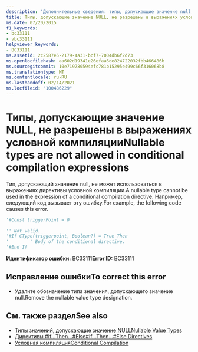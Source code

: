 ```yaml
---
description: 'Дополнительные сведения: типы, допускающие значение null, не допускаются в выражениях условной компиляции'
title: Типы, допускающие значение NULL, не разрешены в выражениях условной компиляции
ms.date: 07/20/2015
f1_keywords:
- bc33111
- vbc33111
helpviewer_keywords:
- BC33111
ms.assetid: 2c2587e5-2179-4a31-bcf7-7004db6f2d73
ms.openlocfilehash: aa602d19341e26efaa6de824722032fbb466486b
ms.sourcegitcommit: 10e719780594efc781b15295e499c66f316068b8
ms.translationtype: MT
ms.contentlocale: ru-RU
ms.lasthandoff: 02/14/2021
ms.locfileid: "100486229"
---
```

# <a name="nullable-types-are-not-allowed-in-conditional-compilation-expressions"></a><span data-ttu-id="ac3e2-103">Типы, допускающие значение NULL, не разрешены в выражениях условной компиляции</span><span class="sxs-lookup"><span data-stu-id="ac3e2-103">Nullable types are not allowed in conditional compilation expressions</span></span>

<span data-ttu-id="ac3e2-104">Тип, допускающий значение null, не может использоваться в выражениях директивы условной компиляции.</span><span class="sxs-lookup"><span data-stu-id="ac3e2-104">A nullable type cannot be used in the expression of a conditional compilation directive.</span></span> <span data-ttu-id="ac3e2-105">Например, следующий код вызывает эту ошибку.</span><span class="sxs-lookup"><span data-stu-id="ac3e2-105">For example, the following code causes this error.</span></span>  
  
```vb  
'#Const triggerPoint = 0  
  
'' Not valid.  
'#If CType(triggerpoint, Boolean?) = True Then  
'        ' Body of the conditional directive.  
'#End If  
```  
  
 <span data-ttu-id="ac3e2-106">**Идентификатор ошибки:** BC33111</span><span class="sxs-lookup"><span data-stu-id="ac3e2-106">**Error ID:** BC33111</span></span>  
  
## <a name="to-correct-this-error"></a><span data-ttu-id="ac3e2-107">Исправление ошибки</span><span class="sxs-lookup"><span data-stu-id="ac3e2-107">To correct this error</span></span>  
  
- <span data-ttu-id="ac3e2-108">Удалите обозначение типа значения, допускающего значение null.</span><span class="sxs-lookup"><span data-stu-id="ac3e2-108">Remove the nullable value type designation.</span></span>  
  
## <a name="see-also"></a><span data-ttu-id="ac3e2-109">См. также раздел</span><span class="sxs-lookup"><span data-stu-id="ac3e2-109">See also</span></span>

- [<span data-ttu-id="ac3e2-110">Типы значений, допускающие значение NULL</span><span class="sxs-lookup"><span data-stu-id="ac3e2-110">Nullable Value Types</span></span>](../programming-guide/language-features/data-types/nullable-value-types.md)
- [<span data-ttu-id="ac3e2-111">Директивы #If...Then...#Else</span><span class="sxs-lookup"><span data-stu-id="ac3e2-111">#If...Then...#Else Directives</span></span>](../language-reference/directives/if-then-else-directives.md)
- [<span data-ttu-id="ac3e2-112">Условная компиляция</span><span class="sxs-lookup"><span data-stu-id="ac3e2-112">Conditional Compilation</span></span>](../programming-guide/program-structure/conditional-compilation.md)
